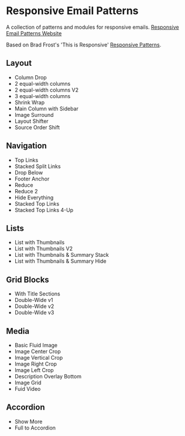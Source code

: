 Responsive Email Patterns
=======================

A collection of patterns and modules for responsive emails.
<a href="http://responsiveemailpatterns.com/">Responsive Email Patterns Website</a>

Based on Brad Frost's 'This is Responsive' <a href="http://bradfrost.github.com/this-is-responsive/patterns.html">Responsive Patterns</a>.

## Layout
<ul>
	<li>Column Drop</li>
	<li>2 equal-width columns</li>
	<li>2 equal-width columns V2</li>
	<li>3 equal-width columns</li>
	<li>Shrink Wrap</li>
	<li>Main Column with Sidebar</li>
	<li>Image Surround</li>
	<li>Layout Shifter</li>
	<li>Source Order Shift</li>
</ul>

## Navigation
<ul>
	<li>Top Links</li>
	<li>Stacked Split Links</li>
	<li>Drop Below</li>
	<li>Footer Anchor</li>
	<li>Reduce</li>
	<li>Reduce 2</li>
	<li>Hide Everything</li>
	<li>Stacked Top Links</li>
	<li>Stacked Top Links 4-Up</li>
</ul>

## Lists
<ul>
	<li>List with Thumbnails</li>
	<li>List with Thumbnails V2</li>
	<li>List with Thumbnails &amp; Summary Stack</li>
	<li>List with Thumbnails &amp; Summary Hide</li>
</ul>

## Grid Blocks
<ul>
	<li>With Title Sections</li>
	<li>Double-Wide v1</li>
	<li>Double-Wide v2</li>
	<li>Double-Wide v3</li>
</ul>

## Media
<ul>
	<li>Basic Fluid Image</li>
	<li>Image Center Crop</li>
	<li>Image Vertical Crop</li>
	<li>Image Right Crop</li>
	<li>Image Left Crop</li>
	<li>Description Overlay Bottom</li>
	<li>Image Grid</li>
	<li>Fuid Video</li>
</ul>

## Accordion
<ul>
	<li>Show More</li>
	<li>Full to Accordion</li>
</ul>
